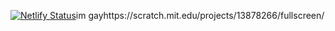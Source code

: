 [![Netlify Status](https://api.netlify.com/api/v1/badges/3ebf60dc-6748-4888-965d-11b5049a2c29/deploy-status)](https://app.netlify.com/sites/fun-miles1/deploys)im gayhttps://scratch.mit.edu/projects/13878266/fullscreen/
